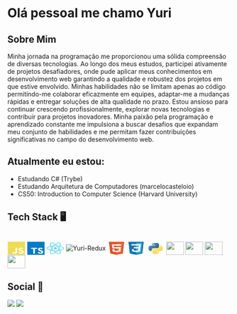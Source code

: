 # Olá pessoal me chamo Yuri

## Sobre Mim

Minha jornada na programação me proporcionou uma sólida compreensão de diversas tecnologias.
Ao longo dos meus estudos, participei ativamente de projetos desafiadores, 
onde pude aplicar meus conhecimentos em desenvolvimento web garantindo a qualidade e robustez dos projetos em que estive envolvido.
Minhas habilidades não se limitam apenas ao código permitindo-me colaborar eficazmente em equipes,
adaptar-me a mudanças rápidas e entregar soluções de alta qualidade no prazo.
Estou ansioso para continuar crescendo profissionalmente, explorar novas tecnologias e contribuir para projetos inovadores. 
Minha paixão pela programação e aprendizado constante me impulsiona a buscar desafios que expandam meu conjunto de habilidades 
e me permitam fazer contribuições significativas no campo do desenvolvimento web.

## Atualmente eu estou:
- Estudando C# (Trybe)
- Estudando Arquitetura de Computadores (marcelocasteloio)
- CS50: Introduction to Computer Science (Harvard University)

## Tech Stack 🖥️

<div style="display: inline_block"><br>
  <img align="center" alt="Yuri-Js" height="30" width="40" src="https://raw.githubusercontent.com/devicons/devicon/master/icons/javascript/javascript-plain.svg">
  <img align="center" alt="Yuri-Ts" height="30" width="40" src="https://raw.githubusercontent.com/devicons/devicon/master/icons/typescript/typescript-plain.svg">
  <img align="center" alt="Yuri-React" height="30" width="40" src="https://raw.githubusercontent.com/devicons/devicon/master/icons/react/react-original.svg">
  <img align="center" alt="Yuri-Redux" height="30" width="40" src="https://cdn.jsdelivr.net/gh/devicons/devicon@latest/icons/redux/redux-original.svg" />
  <img align="center" alt="Yuri-HTML" height="30" width="40" src="https://raw.githubusercontent.com/devicons/devicon/master/icons/html5/html5-original.svg">
  <img align="center" alt="Yuri-CSS" height="30" width="40" src="https://raw.githubusercontent.com/devicons/devicon/master/icons/css3/css3-original.svg">
  <img align="center" alt="Yuri-Python" height="30" width="40" src="https://raw.githubusercontent.com/devicons/devicon/master/icons/python/python-original.svg">
  <img align="center" height="30" width="40" src="https://cdn.jsdelivr.net/gh/devicons/devicon@latest/icons/csharp/csharp-original.svg" />
  <img align="center" height="30" width="40"  src="https://cdn.jsdelivr.net/gh/devicons/devicon@latest/icons/docker/docker-original-wordmark.svg" />
  <img align="center" height="30" width="40" src="https://cdn.jsdelivr.net/gh/devicons/devicon@latest/icons/mysql/mysql-original-wordmark.svg" />
  <img align="center" height="30" width="40" src="https://cdn.jsdelivr.net/gh/devicons/devicon@latest/icons/nodejs/nodejs-original-wordmark.svg" />
</div>

## Social 👥

<div> 
  <a href = "mailto:yuri.salgado.ft@gmail.com"><img src="https://img.shields.io/badge/-Gmail-%23333?style=for-the-badge&logo=gmail&logoColor=white" target="_blank"></a>
  <a href="https://www.linkedin.com/in/yuri-torres-dev/" target="_blank"><img src="https://img.shields.io/badge/-LinkedIn-%230077B5?style=for-the-badge&logo=linkedin&logoColor=white" target="_blank"></a> 
</div>

##

